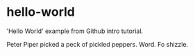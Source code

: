 # hello-world
'Hello World' example from Github intro tutorial.

Peter Piper picked a peck of pickled peppers. Word.
Fo shizzle.
